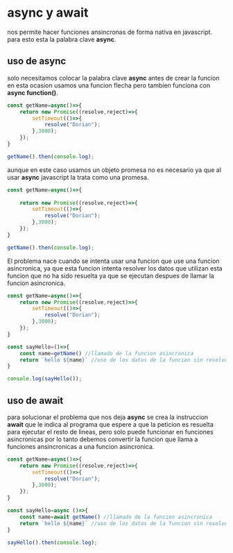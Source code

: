 # async y await

nos permite hacer funciones ansincronas de forma nativa en javascript. para esto esta la palabra clave **async**.

## uso de async

solo necesitamos colocar la palabra clave **async** antes de crear la funcion en esta ocasion usamos una funcion flecha pero tambien funciona con **async function()**.

```javascript
const getName=async()=>{
    return new Promise((resolve,reject)=>{
        setTimeout(()=>{
            resolve("Dorian");
        },3000);
    });
}

getName().then(console.log);
```

aunque en este caso usamos un objeto promesa no es necesario ya que al usar **async** javascript la trata como una promesa. 

```javascript
const getName=async()=>{
    
    return new Promise((resolve,reject)=>{
        setTimeout(()=>{
            resolve("Dorian");
        },3000);
    });
}

getName().then(console.log);
```


El problema nace cuando se intenta usar una funcion que use una funcion asincronica, ya que esta funcion intenta resolver los datos que utilizan esta funcion que no ha sido resuelta ya que se ejecutan despues de llamar la funcion asincronica.

```javascript
const getName=async()=>{
    return new Promise((resolve,reject)=>{
        setTimeout(()=>{
            resolve("Dorian");
        },3000);
    });
}

const sayHello=()=>{
    const name=getName() //llamado de la funcion asincronica
    return `hello ${name}` //uso de los datos de la funcion sin resolver 
}

console.log(sayHello());
```

## uso de await

para solucionar el problema que nos deja **async** se crea la instruccion **await**
que le indica al programa que espere a que la peticion es resuelta para ejecutar el resto de lineas, pero solo puede funcionar en funciones asincronicas por lo tanto debemos convertir la funcion que llama a funciones ansincronicas a una funcion asincronica.

```javascript
const getName=async()=>{
    return new Promise((resolve,reject)=>{
        setTimeout(()=>{
            resolve("Dorian");
        },3000);
    });
}

const sayHello=async ()=>{
    const name=await getName() //llamado de la funcion asincronica
    return `hello ${name}` //uso de los datos de la funcion sin resolver 
}

sayHello().then(console.log);
```
